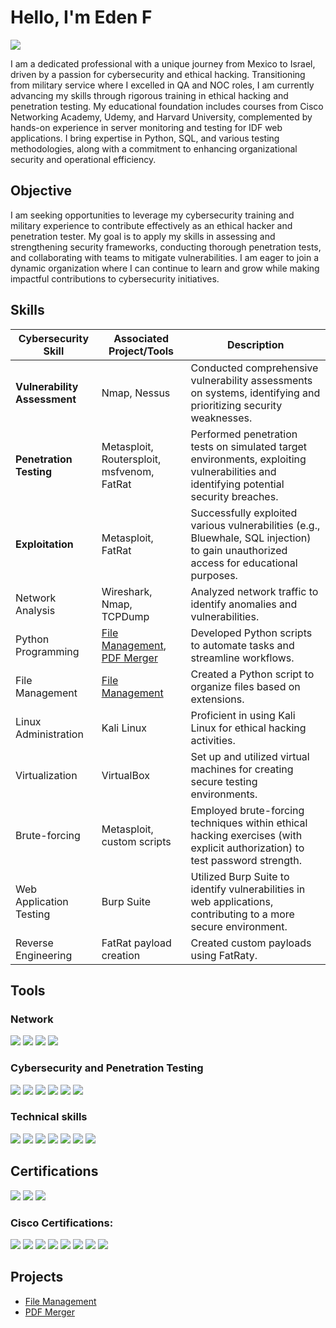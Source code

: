 # Hello, I'm Eden F
<a href="https://www.linkedin.com/in/eden-fredman-31281130a/"><img src="https://img.shields.io/badge/-LinkedIn-0072b1?&style=for-the-badge&logo=linkedin&logoColor=white" /></a>

I am a dedicated professional with a unique journey from Mexico to Israel, driven by a passion for cybersecurity and ethical hacking. Transitioning from military service where I excelled in QA and NOC roles, I am currently advancing my skills through rigorous training in ethical hacking and penetration testing. My educational foundation includes courses from Cisco Networking Academy, Udemy, and Harvard University, complemented by hands-on experience in server monitoring and testing for IDF web applications. I bring expertise in Python, SQL, and various testing methodologies, along with a commitment to enhancing organizational security and operational efficiency.

## Objective

I am seeking opportunities to leverage my cybersecurity training and military experience to contribute effectively as an ethical hacker and penetration tester. My goal is to apply my skills in assessing and strengthening security frameworks, conducting thorough penetration tests, and collaborating with teams to mitigate vulnerabilities. I am eager to join a dynamic organization where I can continue to learn and grow while making impactful contributions to cybersecurity initiatives.







## Skills

| Cybersecurity Skill | Associated Project/Tools | Description |
|---|---|---|
| **Vulnerability Assessment** | Nmap, Nessus | Conducted comprehensive vulnerability assessments on systems, identifying and prioritizing security weaknesses. |
| **Penetration Testing** | Metasploit, Routersploit, msfvenom, FatRat | Performed penetration tests on simulated target environments, exploiting vulnerabilities and identifying potential security breaches. |
| **Exploitation** | Metasploit, FatRat | Successfully exploited various vulnerabilities (e.g., Bluewhale, SQL injection) to gain unauthorized access for educational purposes. |
| Network Analysis | Wireshark, Nmap, TCPDump | Analyzed network traffic to identify anomalies and vulnerabilities. |
| Python Programming | [File Management](https://github.com/ChapelFredman/File_management), [PDF Merger](https://github.com/ChapelFredman/Pdf-merger) | Developed Python scripts to automate tasks and streamline workflows. |
| File Management | [File Management](https://github.com/ChapelFredman/File_management) | Created a Python script to organize files based on extensions. |
| Linux Administration | Kali Linux | Proficient in using Kali Linux for ethical hacking activities. |
| Virtualization | VirtualBox | Set up and utilized virtual machines for creating secure testing environments. |
| Brute-forcing  | Metasploit, custom scripts | Employed brute-forcing techniques within ethical hacking exercises (with explicit authorization) to test password strength. |
| Web Application Testing | Burp Suite | Utilized Burp Suite to identify vulnerabilities in web applications, contributing to a more secure environment. |
| Reverse Engineering | FatRat payload creation | Created custom payloads using FatRaty. |


## Tools

### Network
<div>
    <img src="https://img.shields.io/badge/-Wireshark-1679A7?&style=for-the-badge&logo=Wireshark&logoColor=white" />
    <img src="https://img.shields.io/badge/-Nmap-4AB367?style=for-the-badge&logo=Nmap&logoColor=white" />
    <img src="https://img.shields.io/badge/-TCPDump-2C2D72?style=for-the-badge&logo=TCPDump&logoColor=white" />
    <img src="https://img.shields.io/badge/-Cisco%20Packet%20Tracing-1BA0D7?style=for-the-badge&logo=Cisco&logoColor=white" />
</div>

### Cybersecurity and Penetration Testing
<div>
    <img src="https://img.shields.io/badge/-Metasploit-ED7822?style=for-the-badge&logo=Metasploit&logoColor=white" />
    <img src="https://img.shields.io/badge/-Nessus-02B5E0?style=for-the-badge&logo=Nessus&logoColor=white" />
    <img src="https://img.shields.io/badge/-Kali%20Linux-557C94?style=for-the-badge&logo=Kali%20Linux&logoColor=white" />
    <img src="https://img.shields.io/badge/-RouterSploit-009B77?style=for-the-badge&logo=RouterSploit&logoColor=white" />
    <img src="https://img.shields.io/badge/-Burp_Suite-FF6F00?style=for-the-badge&logo=BurpSuite&logoColor=white" />
    <img src="https://img.shields.io/badge/-FatRat-009688?style=for-the-badge&logo=FatRat&logoColor=white" />



</div>

### Technical skills
<div>
    <img src="https://img.shields.io/badge/-Python-3776AB?style=for-the-badge&logo=Python&logoColor=white" />
    <img src="https://img.shields.io/badge/-Splunk-000000?&style=for-the-badge&logo=Splunk&logoColor=white" />
    <img src="https://img.shields.io/badge/-Jira-0052CC?style=for-the-badge&logo=Jira&logoColor=white" />
    <img src="https://img.shields.io/badge/-Git/GitHub-181717?style=for-the-badge&logo=GitHub&logoColor=white" />
    <img src="https://img.shields.io/badge/-VMware-607078?style=for-the-badge&logo=VMware&logoColor=white" />
    <img src="https://img.shields.io/badge/-Excel-217346?style=for-the-badge&logo=Microsoft%20Excel&logoColor=white" />
    <img src="https://img.shields.io/badge/-SQL%20Report%20Builder-CC2927?style=for-the-badge&logo=Microsoft%20SQL%20Server&logoColor=white" />

</div>

## Certifications

<div>
<img src="https://img.shields.io/badge/-Google%20CyberSecurity%20Professional%20Certificate-4285F4?&style=for-the-badge&logo=google&logoColor=white" />

<img src="https://img.shields.io/badge/-Power%20Center%2010.x%20Level%20I%20Developer%20Training-blue?style=for-the-badge&logo=informatica" />

<img src="https://img.shields.io/badge/-Harvard%20CS50's%20Introduction%20to%20Computer%20Science-0056b3?&style=for-the-badge&logo=edx" />

### Cisco Certifications:
<div>
<img src="https://img.shields.io/badge/-Cisco%20Introduction%20to%20Cybersecurity-1BA0D7?&style=for-the-badge&logo=cisco&logoColor=white" />
<img src="https://img.shields.io/badge/-Cisco%20Introduction%20to%20Data%20Science-1BA0D7?&style=for-the-badge&logo=cisco&logoColor=white" />
<img src="https://img.shields.io/badge/-Cisco%20Introduction%20to%20IoT-1BA0D7?&style=for-the-badge&logo=cisco&logoColor=white" />
<img src="https://img.shields.io/badge/-Cisco%20Computer%20Hardware-1BA0D7?&style=for-the-badge&logo=cisco&logoColor=white" />
<img src="https://img.shields.io/badge/-Cisco%20Python%20Essentials-1BA0D7?&style=for-the-badge&logo=cisco&logoColor=white" />
<img src="https://img.shields.io/badge/-Cisco%20Operating%20Systems-1BA0D7?&style=for-the-badge&logo=cisco&logoColor=white" />
<img src="https://img.shields.io/badge/-Cisco%20Networking%20Basics-1BA0D7?&style=for-the-badge&logo=cisco&logoColor=white" />
<img src="https://img.shields.io/badge/-Cisco%20Linux%20Essentials-1BA0D7?&style=for-the-badge&logo=cisco&logoColor=white" />

</div>

## Projects

- <a href="https://github.com/ChapelFredman/File_management">File Management</a>
- <a href="https://github.com/ChapelFredman/Pdf-merger">PDF Merger</a>

